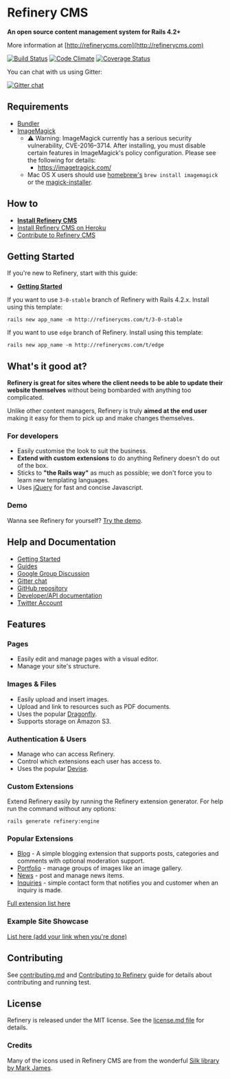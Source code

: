 # Refinery CMS

__An open source content management system for Rails 4.2+__

More information at [http://refinerycms.com](http://refinerycms.com)

[![Build Status](https://travis-ci.org/refinery/refinerycms.svg?branch=master)](https://travis-ci.org/refinery/refinerycms)  [![Code Climate](https://codeclimate.com/github/refinery/refinerycms.svg)](https://codeclimate.com/github/refinery/refinerycms)  [![Coverage Status](https://img.shields.io/coveralls/refinery/refinerycms.svg)](https://coveralls.io/r/refinery/refinerycms?branch=master)

You can chat with us using Gitter:

[![Gitter chat](https://badges.gitter.im/refinery/refinerycms.svg)](https://gitter.im/refinery/refinerycms)

## Requirements

* [Bundler](http://gembundler.com)
* [ImageMagick](http://www.imagemagick.org/script/install-source.php)
  * :warning: Warning: ImageMagick currently has a serious security vulnerability, CVE-2016–3714. After installing, you must disable certain features in ImageMagick's policy configuration. Please see the following for details:
    * https://imagetragick.com/
  * Mac OS X users should use [homebrew's](https://github.com/mxcl/homebrew/wiki/installation) `brew install imagemagick` or the [magick-installer](https://github.com/maddox/magick-installer).

## How to

* __[Install Refinery CMS](http://refinerycms.com/download)__
* [Install Refinery CMS on Heroku](http://refinerycms.com/guides/heroku)
* [Contribute to Refinery CMS](readme.md#contributing)

## Getting Started

If you're new to Refinery, start with this guide:

* __[Getting Started](http://refinerycms.com/guides/getting-started)__

If you want to use `3-0-stable` branch of Refinery with Rails 4.2.x. Install using this template:

    rails new app_name -m http://refinerycms.com/t/3-0-stable

If you want to use `edge` branch of Refinery. Install using this template:

    rails new app_name -m http://refinerycms.com/t/edge

## What's it good at?

__Refinery is great for sites where the client needs to be able to update their website themselves__ without being bombarded with anything too complicated.

Unlike other content managers, Refinery is truly __aimed at the end user__ making it easy for them to pick up and make changes themselves.

### For developers

* Easily customise the look to suit the business.
* __Extend with custom extensions__ to do anything Refinery doesn't do out of the box.
* Sticks to __"the Rails way"__ as much as possible; we don't force you to learn new templating languages.
* Uses [jQuery](http://jquery.com/) for fast and concise Javascript.

### Demo

Wanna see Refinery for yourself? [Try the demo](http://demo.refinerycms.com/refinery).

## Help and Documentation

* [Getting Started](http://refinerycms.com/guides/getting-started)
* [Guides](http://refinerycms.com/guides)
* [Google Group Discussion](https://groups.google.com/forum/#!forum/refinery-cms)
* [Gitter chat](https://gitter.im/refinery/refinerycms)
* [GitHub repository](https://github.com/refinery/refinerycms)
* [Developer/API documentation](http://rubydoc.info/github/refinery/refinerycms)
* [Twitter Account](https://twitter.com/refinerycms)

## Features

### Pages

* Easily edit and manage pages with a visual editor.
* Manage your site's structure.

### Images & Files

* Easily upload and insert images.
* Upload and link to resources such as PDF documents.
* Uses the popular [Dragonfly](https://github.com/markevans/dragonfly).
* Supports storage on Amazon S3.

### Authentication & Users

* Manage who can access Refinery.
* Control which extensions each user has access to.
* Uses the popular [Devise](https://github.com/plataformatec/devise).

### Custom Extensions

Extend Refinery easily by running the Refinery extension generator.
For help run the command without any options:

    rails generate refinery:engine

### Popular Extensions

* [Blog](https://github.com/refinery/refinerycms-blog) - A simple blogging extension that supports posts, categories and comments with optional moderation support.
* [Portfolio](https://github.com/refinery/refinerycms-portfolio) - manage groups of images like an image gallery.
* [News](https://github.com/refinery/refinerycms-news) - post and manage news items.
* [Inquiries](https://github.com/refinery/refinerycms-inquiries) - simple contact form that notifies you and customer when an inquiry is made.

[Full extension list here](http://refinerycms.com/engines)

### Example Site Showcase

[List here (add your link when you're done)](https://github.com/refinery/refinerycms/wiki/Example-Site-Showcase)

## Contributing

See [contributing.md](contributing.md)
and [Contributing to Refinery](http://refinerycms.com/guides/contributing-to-refinery)
guide for details about contributing and running test.

## License

Refinery is released under the MIT license. See the [license.md file](license.md#readme) for details.

### Credits

Many of the icons used in Refinery CMS are from the wonderful [Silk library by Mark James](http://www.famfamfam.com/lab/icons/silk/).

